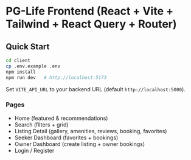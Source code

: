 # PG-Life Frontend (React + Vite + Tailwind + React Query + Router)

## Quick Start
```bash
cd client
cp .env.example .env
npm install
npm run dev   # http://localhost:5173
```
Set `VITE_API_URL` to your backend URL (default `http://localhost:5000`).

### Pages
- Home (featured & recommendations)
- Search (filters + grid)
- Listing Detail (gallery, amenities, reviews, booking, favorites)
- Seeker Dashboard (favorites + bookings)
- Owner Dashboard (create listing + owner bookings)
- Login / Register
